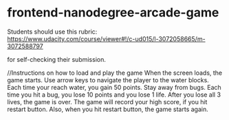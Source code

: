 frontend-nanodegree-arcade-game
===============================

Students should use this rubric: https://www.udacity.com/course/viewer#!/c-ud015/l-3072058665/m-3072588797

for self-checking their submission.



//Instructions on how to load and play the game
When the screen loads, the game starts. Use arrow keys to navigate the player to the water blocks. Each time your reach water, you gain 50 points. Stay away from bugs. Each time you hit a bug, you lose 10 points and you lose 1 life.
After you lose all 3 lives, the game is over. The game will record your high score, if you hit restart button. Also, when you hit restart button, the game starts again.